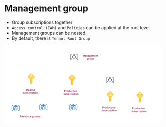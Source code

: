# Management group

- Group subscriptions together
- `Access control (IAM)` and `Policies` can be applied at the root level
- Management groups can be nested
- By default, there is `Tenant Root Group`

![Management Groups](../images/management-group.png)
